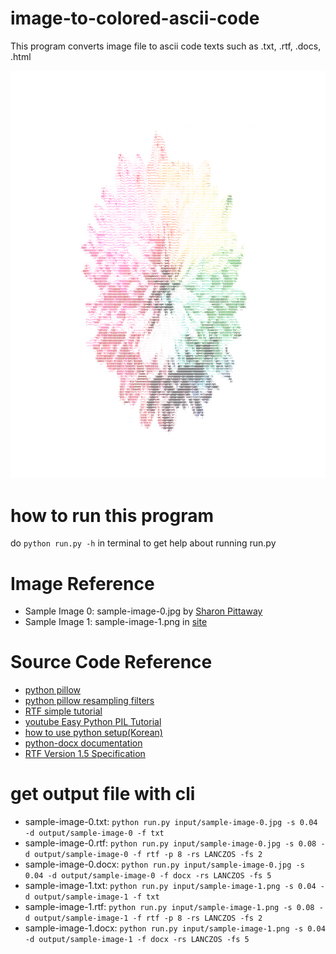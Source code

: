 # image-to-colored-ascii-code
This program converts image file to ascii code texts such as .txt, .rtf, .docs, .html

![image](sample-image-0_1.png)

# how to run this program
do `python run.py -h` in terminal to get help about running run.py

# Image Reference
- Sample Image 0: sample-image-0.jpg by [Sharon Pittaway](https://unsplash.com/photos/iMdsjoiftZo?utm_source=unsplash&utm_medium=referral&utm_content=creditShareLink)
- Sample Image 1: sample-image-1.png in [site](https://www.pngkey.com/maxpic/u2t4y3q8q8q8u2a9/)

# Source Code Reference
- [python pillow](https://pillow.readthedocs.io/en/stable/reference/Image.html)
- [python pillow resampling filters](https://pillow.readthedocs.io/en/stable/handbook/concepts.html#concept-filters)
- [RTF simple tutorial](http://www.pindari.com/rtf1.html)
- [youtube Easy Python PIL Tutorial](https://www.youtube.com/watch?v=v_raWlX7tZY&ab_channel=Kite)
- [how to use python setup(Korean)](https://www.flowdas.com/blog/%ED%8C%8C%EC%9D%B4%EC%8D%AC-%ED%94%84%EB%A1%9C%EC%A0%9D%ED%8A%B8-%EC%8B%9C%EC%9E%91%ED%95%98%EA%B8%B0-setuptools/)
- [python-docx documentation](https://python-docx.readthedocs.io/en/latest/)
- [RTF Version 1.5 Specification](https://www.biblioscape.com/rtf15_spec.htm)

# get output file with cli
- sample-image-0.txt: `python run.py input/sample-image-0.jpg -s 0.04 -d output/sample-image-0 -f txt`
- sample-image-0.rtf: `python run.py input/sample-image-0.jpg -s 0.08 -d output/sample-image-0 -f rtf -p 8 -rs LANCZOS -fs 2`
- sample-image-0.docx: `python run.py input/sample-image-0.jpg -s 0.04 -d output/sample-image-0 -f docx -rs LANCZOS -fs 5`
- sample-image-1.txt: `python run.py input/sample-image-1.png -s 0.04 -d output/sample-image-1 -f txt`
- sample-image-1.rtf: `python run.py input/sample-image-1.png -s 0.08 -d output/sample-image-1 -f rtf -p 8 -rs LANCZOS -fs 2`
- sample-image-1.docx: `python run.py input/sample-image-1.png -s 0.04 -d output/sample-image-1 -f docx -rs LANCZOS -fs 5`
